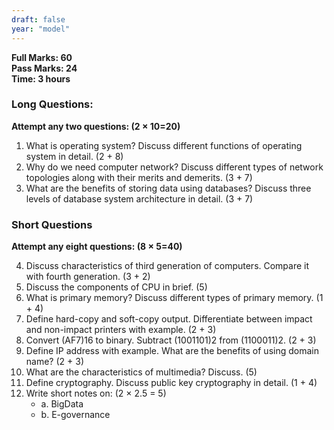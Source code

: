 ```yaml
---
draft: false
year: "model"
---
```


**Full Marks: 60**\
**Pass Marks: 24**\
**Time: 3 hours**

### Long Questions:

**Attempt any two questions: (2 × 10=20)**

1. What is operating system? Discuss different functions of operating system in detail. (2 + 8)
2. Why do we need computer network? Discuss different types of network topologies along with their merits and demerits. (3 + 7)
3. What are the benefits of storing data using databases? Discuss three levels of database system architecture in detail. (3 + 7)

### Short Questions

**Attempt any eight questions: (8 × 5=40)**

4. Discuss characteristics of third generation of computers. Compare it with fourth generation. (3 + 2)
5. Discuss the components of CPU in brief. (5)
6. What is primary memory? Discuss different types of primary memory. (1 + 4)
7. Define hard-copy and soft-copy output. Differentiate between impact and non-impact printers with example. (2 + 3)
8. Convert (AF7)16 to binary. Subtract (1001101)2 from (1100011)2. (2 + 3)
9. Define IP address with example. What are the benefits of using domain name? (2 + 3)
10. What are the characteristics of multimedia? Discuss. (5)
11. Define cryptography. Discuss public key cryptography in detail. (1 + 4)
12. Write short notes on: (2 × 2.5 = 5)
    - a. BigData
    - b. E-governance

